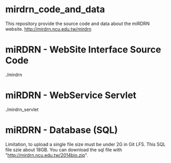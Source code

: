 # mirdrn_code_and_data
This repository provide the source code and data about the miRDRN website.
http://mirdrn.ncu.edu.tw/mirdrn

# miRDRN - WebSite Interface Source Code
./mirdrn

# miRDRN - WebService Servlet
./mirdrn_servlet

# miRDRN - Database (SQL)
Limitation, to upload a single file size must be under 2G in Git LFS.
This SQL file szie about 18GB.
You can download the sql file with "http://mirdrn.ncu.edu.tw/2014bio.zip".
